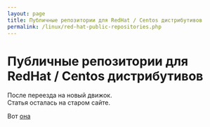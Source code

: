 ```yaml
---
layout: page
title: Публичные репозитории для RedHat / Centos дистрибутивов
permalink: /linux/red-hat-public-repositories.php
---
```



# Публичные репозитории для RedHat / Centos дистрибутивов


После переезда на новый движок.  
Статья осталась на старом сайте.

Вот  <a href="http://prev.sysadm.ru/linux/red-hat-public-repositories.php">она</a>
